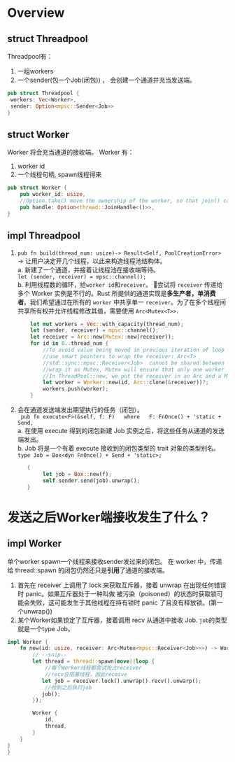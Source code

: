 # Overview  

## struct Threadpool  

Threadpool有：
1. 一组workers  
2. 一个sender(包一个Job(闭包)) ， 会创建一个通道并充当发送端。 

```rust
pub struct Threadpool {
 workers: Vec<Worker>,
 sender: Option<mpsc::Sender<Job>>
}
```

## struct Worker
Worker 将会充当通道的接收端。
Worker 有：  
1. worker id
2. 一个线程句柄, spawn线程得来  

```rust
pub struct Worker {
    pub worker_id: usize,
    //Option.take() move the ownership of the worker, so that join() can consume the thread
    pub handle: Option<thread::JoinHandle<()>>,
}
```

## impl Threadpool
1. `pub fn build(thread_num: usize)-> Result<Self, PoolCreationError> `  
-> 让用户决定开几个线程，以此来构造线程池结构体。  
    a. 新建了一个通道，并接着让线程池在接收端等待。  
    `let (sender, receiver) = mpsc::channel(); `  
    b. 利用线程数的循环，给`worker id`和`receiver`。
    🤢尝试将 `receiver` 传递给多个 Worker 实例是不行的。Rust 所提供的通道实现是**多生产者，单消费者**。我们希望通过在所有的 `worker` 中共享单一 `receiver`。为了在多个线程间共享所有权并允许线程修改其值，需要使用 `Arc<Mutex<T>>`.
    ```rust
        let mut workers = Vec::with_capacity(thread_num);
        let (sender, receiver) = mpsc::channel();
        let receiver = Arc::new(Mutex::new(receiver));
        for id in 0..thread_num {
            //To avoid value being moved in previous iteration of loop
            //use smart pointers to wrap the receiver: Arc<T>
            //std::sync::mpsc::Receiver<Job>  cannot be shared between threads safely
            //wrap it as Mutex, Mutex will ensure that only one worker gets a job from the receiver at a time.
            //In ThreadPool::new, we put the receiver in an Arc and a Mutex. For each new worker, we clone the Arc to bump the reference count so the workers can share ownership of the receiver.
            let worker = Worker::new(id, Arc::clone(&receiver))?;
            workers.push(worker);
        }
    ```

2. 会在通道发送端发出期望执行的任务（闭包）。  
` pub fn execute<F>(&self, f: F)  
    where  
        F: FnOnce() + 'static + Send,`  
    a. 在使用 execute 得到的闭包新建 Job 实例之后，将这些任务从通道的发送端发出。  
    b. Job 将是一个有着 execute 接收到的闭包类型的 trait 对象的类型别名。`type Job = Box<dyn FnOnce() + Send + 'static>;`
    ```rust
       {
            let job = Box::new(f);
            self.sender.send(job).unwrap();
       } 
    ```

# 发送之后Worker端接收发生了什么？
## impl Worker
单个worker spawn一个线程来接收sender发过来的闭包。
在 worker 中，传递给 thread::spawn 的闭包仍然还只是**引用**了通道的接收端。  
1. 首先在 receiver 上调用了 lock 来获取互斥器，接着 unwrap 在出现任何错误时 panic。如果互斥器处于一种叫做 被污染（poisoned）的状态时获取锁可能会失败，这可能发生于其他线程在持有锁时 panic 了且没有释放锁。(第一个unwrap())
2. 某个Worker如果锁定了互斥器，接着调用 recv 从通道中接收 Job. `job`的类型就是一个type Job。
```rust
impl Worker {
    fn new(id: usize, receiver: Arc<Mutex<mpsc::Receiver<Job>>>) -> Worker {
        // --snip--
        let thread = thread::spawn(move||loop {
            //每个Worker线程都尝试抢占receiver
            //recv会阻塞线程，因此receive
           let job = receiver.lock().unwrap().recv().unwarp();
            //抢到之后执行job
           job();
        });

        Worker {
            id,
            thread,
        }
    }
}
}
```